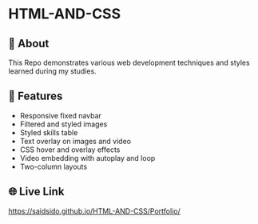 # HTML-AND-CSS

## 📘 About
This Repo demonstrates various web development techniques and styles learned during my studies.

## 🧪 Features
- Responsive fixed navbar
- Filtered and styled images
- Styled skills table
- Text overlay on images and video
- CSS hover and overlay effects
- Video embedding with autoplay and loop
- Two-column layouts

## 🌐 Live Link
https://saidsido.github.io/HTML-AND-CSS/Portfolio/
